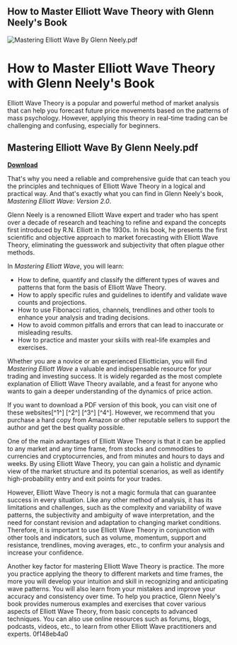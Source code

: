 ## How to Master Elliott Wave Theory with Glenn Neely's Book

 
![Mastering Elliott Wave By Glenn Neely.pdf](https://encrypted-tbn3.gstatic.com/images?q=tbn:ANd9GcROCKBvlqG2BEG89I7T0RSJfuM-HjhHeTNHet_2zRIsw-C-3E_Mp-SOak8A)

 
# How to Master Elliott Wave Theory with Glenn Neely's Book
 
Elliott Wave Theory is a popular and powerful method of market analysis that can help you forecast future price movements based on the patterns of mass psychology. However, applying this theory in real-time trading can be challenging and confusing, especially for beginners.
 
## Mastering Elliott Wave By Glenn Neely.pdf


[**Download**](https://www.google.com/url?q=https%3A%2F%2Fgeags.com%2F2tKZJt&sa=D&sntz=1&usg=AOvVaw2ecf2cJN5tYLJSo_Cq9kFh)

 
That's why you need a reliable and comprehensive guide that can teach you the principles and techniques of Elliott Wave Theory in a logical and practical way. And that's exactly what you can find in Glenn Neely's book, *Mastering Elliott Wave: Version 2.0*.
 
Glenn Neely is a renowned Elliott Wave expert and trader who has spent over a decade of research and teaching to refine and expand the concepts first introduced by R.N. Elliott in the 1930s. In his book, he presents the first scientific and objective approach to market forecasting with Elliott Wave Theory, eliminating the guesswork and subjectivity that often plague other methods.
 
In *Mastering Elliott Wave*, you will learn:
 
- How to define, quantify and classify the different types of waves and patterns that form the basis of Elliott Wave Theory.
- How to apply specific rules and guidelines to identify and validate wave counts and projections.
- How to use Fibonacci ratios, channels, trendlines and other tools to enhance your analysis and trading decisions.
- How to avoid common pitfalls and errors that can lead to inaccurate or misleading results.
- How to practice and master your skills with real-life examples and exercises.

Whether you are a novice or an experienced Elliottician, you will find *Mastering Elliott Wave* a valuable and indispensable resource for your trading and investing success. It is widely regarded as the most complete explanation of Elliott Wave Theory available, and a feast for anyone who wants to gain a deeper understanding of the dynamics of price action.
 
If you want to download a PDF version of this book, you can visit one of these websites[^1^] [^2^] [^3^] [^4^]. However, we recommend that you purchase a hard copy from Amazon or other reputable sellers to support the author and get the best quality possible.
  
One of the main advantages of Elliott Wave Theory is that it can be applied to any market and any time frame, from stocks and commodities to currencies and cryptocurrencies, and from minutes and hours to days and weeks. By using Elliott Wave Theory, you can gain a holistic and dynamic view of the market structure and its potential scenarios, as well as identify high-probability entry and exit points for your trades.
 
However, Elliott Wave Theory is not a magic formula that can guarantee success in every situation. Like any other method of analysis, it has its limitations and challenges, such as the complexity and variability of wave patterns, the subjectivity and ambiguity of wave interpretation, and the need for constant revision and adaptation to changing market conditions. Therefore, it is important to use Elliott Wave Theory in conjunction with other tools and indicators, such as volume, momentum, support and resistance, trendlines, moving averages, etc., to confirm your analysis and increase your confidence.
 
Another key factor for mastering Elliott Wave Theory is practice. The more you practice applying the theory to different markets and time frames, the more you will develop your intuition and skill in recognizing and anticipating wave patterns. You will also learn from your mistakes and improve your accuracy and consistency over time. To help you practice, Glenn Neely's book provides numerous examples and exercises that cover various aspects of Elliott Wave Theory, from basic concepts to advanced techniques. You can also use online resources such as forums, blogs, podcasts, videos, etc., to learn from other Elliott Wave practitioners and experts.
 0f148eb4a0
